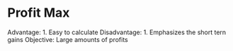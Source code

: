# Profit Max

Advantage: 1. Easy to calculate
Disadvantage: 1. Emphasizes the short tern gains
Objective: Large amounts of profits